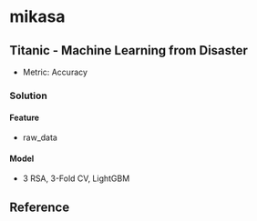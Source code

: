 # mikasa

## Titanic - Machine Learning from Disaster
- Metric: Accuracy

### Solution
#### Feature
- raw_data

#### Model
- 3 RSA, 3-Fold CV, LightGBM


## Reference
